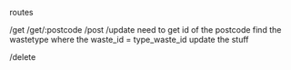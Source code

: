 routes

/get
/get/:postcode
/post
/update
need to get id of the postcode
find the wastetype where the waste_id = type_waste_id
update the stuff

/delete